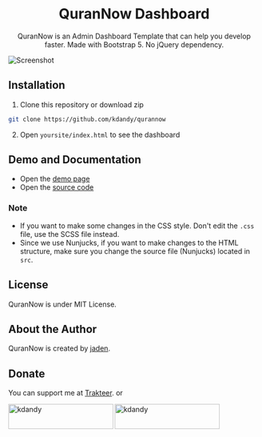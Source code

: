 <h1 align="center">QuranNow Dashboard</h1>
<p align="center">QuranNow is an Admin Dashboard Template that can help you develop faster. Made with Bootstrap 5. No jQuery dependency.</p>
<p align="center">

</p>

![Screenshot](https://user-images.githubusercontent.com/50922642/154832162-55c4fd8d-fd9b-4611-a657-e4296f4db7fc.png)

## Installation

1. Clone this repository or download zip

```bash
git clone https://github.com/kdandy/qurannow
```

2. Open `yoursite/index.html` to see the dashboard

## Demo and Documentation

- Open the [demo page](https://qurannow.netlify.app/)
- Open the [source code](https://github.com/kdandy/qurannow)

### Note

- If you want to make some changes in the CSS style. Don't edit the `.css` file, use the SCSS file instead.
- Since we use Nunjucks, if you want to make changes to the HTML structure, make sure you change the source file (Nunjucks) located in `src`.

## License

QuranNow is under MIT License.

## About the Author

QuranNow is created by <a href="https://kdandy.com">jaden</a>.

## Donate

You can support me at [Trakteer](https://trakteer.id/kdandy/tip). or
<p><a href="https://www.buymeacoffee.com/kdandy"> <img align="left" src="https://cdn.buymeacoffee.com/buttons/v2/default-yellow.png" height="50" width="210" alt="kdandy" /></a><a href="https://ko-fi.com/kdandy"> <img align="left" src="https://cdn.ko-fi.com/cdn/kofi3.png?v=3" height="50" width="210" alt="kdandy" /></a></p><br><br>
</p>
